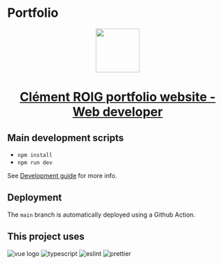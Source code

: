 # Portfolio

<div align="center">
  <img width="100" src="https://user-images.githubusercontent.com/20704943/194746438-251323e0-64c0-479c-b558-d353532ea640.jpg"/>
  <h1><a href="https://clm-roig.github.io">Clément ROIG portfolio website - Web developer</a></h1>
</div>

## Main development scripts

- `npm install`
- `npm run dev`

See [Development guide](https://github.com/Clm-Roig/clm-roig.github.io/wiki/Development-guide) for more info.

## Deployment

The `main` branch is automatically deployed using a Github Action.


## This project uses

![vue logo](https://user-images.githubusercontent.com/20704943/194746416-547ba9ed-6433-44ac-92c1-3b048938fa2d.png)
![typescript](https://user-images.githubusercontent.com/20704943/194746343-925ef51d-848a-440a-83b8-63545f34fde9.png)
![eslint](https://user-images.githubusercontent.com/20704943/194746353-929d496e-b8bf-4800-b8c7-f8bcc8f354e4.png)
![prettier](https://user-images.githubusercontent.com/20704943/194746355-e9b92cd1-10fa-43e8-9ca9-d61cf9352944.png)
